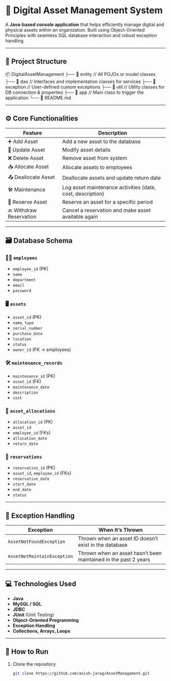 # 💼 Digital Asset Management System

A **Java-based console application** that helps efficiently manage digital and physical assets within an organization. Built using Object-Oriented Principles with seamless SQL database interaction and robust exception handling.

---

## 📂 Project Structure
📦 DigitalAssetManagement 
├── 📁 entity // All POJOs or model classes 
├── 📁 dao // Interfaces and implementation classes for services 
├── 📁 exception // User-defined custom exceptions 
├── 📁 util // Utility classes for DB connection & properties 
├── 📁 app // Main class to trigger the application 
└── 📄 README.md


---

## ⚙️ Core Functionalities

| Feature                 | Description                                                                 |
|-------------------------|-----------------------------------------------------------------------------|
| ➕ Add Asset            | Add a new asset to the database                                            |
| 🔄 Update Asset         | Modify asset details                                                       |
| ❌ Delete Asset         | Remove asset from system                                                   |
| 📥 Allocate Asset       | Allocate assets to employees                                               |
| 📤 Deallocate Asset     | Deallocate assets and update return date                                   |
| 🛠️ Maintenance          | Log asset maintenance activities (date, cost, description)                 |
| 📅 Reserve Asset        | Reserve an asset for a specific period                                     |
| 🔙 Withdraw Reservation | Cancel a reservation and make asset available again                        |

---

## 🗃️ Database Schema

### 🧑‍💼 `employees`
- `employee_id` (PK)
- `name`
- `department`
- `email`
- `password`

### 🖥️ `assets`
- `asset_id` (PK)
- `name`, `type`
- `serial_number`
-  `purchase_date`
- `location`
- `status`
- `owner_id` (FK → employees)

### 🛠️ `maintenance_records`
- `maintenance_id` (PK)
- `asset_id` (FK)
- `maintenance_date`
- `description`
- `cost`

### 🔄 `asset_allocations`
- `allocation_id` (PK)
- `asset_id`
- `employee_id` (FKs)
- `allocation_date`
- `return_date`

### 📆 `reservations`
- `reservation_id` (PK)
- `asset_id`, `employee_id` (FKs)
- `reservation_date`
- `start_date`
- `end_date`
- `status`

---

## 🚧 Exception Handling

| Exception                     | When It’s Thrown                                                                 |
|------------------------------|----------------------------------------------------------------------------------|
| `AssetNotFoundException`     | Thrown when an asset ID doesn’t exist in the database                           |
| `AssetNotMaintainException`  | Thrown when an asset hasn’t been maintained in the past 2 years                 |

---

## 💻 Technologies Used

- **Java**
- **MySQL / SQL**
- **JDBC**
- **JUnit** (Unit Testing)
- **Object-Oriented Programming**
- **Exception Handling**
- **Collections, Arrays, Loops**

---

## 🔑 How to Run

1. Clone the repository  
   ```bash
   git clone https://github.com/anish-jarag/AssetManagement.git
